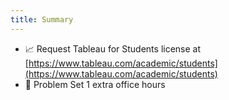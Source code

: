 ```yaml
---
title: Summary
---
```


- 📈 Request Tableau for Students license at [https://www.tableau.com/academic/students](https://www.tableau.com/academic/students)
- 🐢 Problem Set 1 extra office hours
